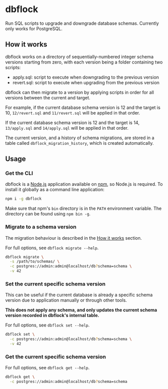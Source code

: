 # dbflock

Run SQL scripts to upgrade and downgrade database schemas. Currently only works for PostgreSQL.

## How it works

dbflock works on a directory of sequentially-numbered integer schema versions starting from zero, with each version being a folder containing two scripts:

- apply.sql: script to execute when downgrading to the previous version 
- revert.sql: script to execute when upgrading from the previous version

dbflock can then migrate to a version by applying scripts in order for all versions between the current and target.

For example, if the current database schema version is 12 and the target is 10, `12/revert.sql` and `11/revert.sql` will be applied in that order.
 
If the current database schema version is 12 and the target is 14, `13/apply.sql` and `14/apply.sql` will be applied in that order.

The current version, and a history of schema migrations, are stored in a table called `dbflock_migration_history`, which is created automatically.

## Usage

### Get the CLI

dbflock is a [Node.js](https://nodejs.org) application available on [npm](https://npmjs.org/package/dbflock), so Node.js is required. To install it globally as a command line application:

```bash
npm i -g dbflock
```

Make sure that npm's `bin` directory is in the `PATH` environment variable. The directory can be found using `npm bin -g`.

### Migrate to a schema version

The migration behaviour is described in the [How it works](#how-it-works) section.

For full options, see `dbflock migrate --help`.

```bash
dbflock migrate \
  -s /path/to/schemas/ \
  -c postgres://admin:admin@localhost/db?schema=schema \
  -v 42
```

### Set the current specific schema version

This can be useful if the current database is already a specific schema version due to application manually or through other tools.

**This does not apply any schema, and only updates the current schema version recorded in dbflock's internal table.**

For full options, see `dbflock set --help`.

```bash
dbflock set \
  -c postgres://admin:admin@localhost/db?schema=schema \
  -v 42
```

### Get the current specific schema version

For full options, see `dbflock get --help`.

```bash
dbflock get \
  -c postgres://admin:admin@localhost/db?schema=schema
```

